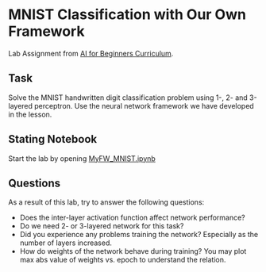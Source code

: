 # MNIST Classification with Our Own Framework

Lab Assignment from [AI for Beginners Curriculum](https://github.com/microsoft/ai-for-beginners).

## Task

Solve the MNIST handwritten digit classification problem using 1-, 2- and 3-layered perceptron. Use the neural network framework we have developed in the lesson.

## Stating Notebook

Start the lab by opening [MyFW_MNIST.ipynb](MyFW_MNIST.ipynb)

## Questions

As a result of this lab, try to answer the following questions:

- Does the inter-layer activation function affect network performance?
- Do we need 2- or 3-layered network for this task?
- Did you experience any problems training the network? Especially as the number of layers increased.
- How do weights of the network behave during training? You may plot max abs value of weights vs. epoch to understand the relation.
